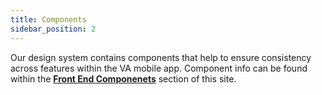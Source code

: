 ```yaml
---
title: Components
sidebar_position: 2
---
```


Our design system contains components that help to ensure consistency across features within the VA mobile app. Component info can be found within the [**Front End Componenets**](/docs/Engineering/FrontEnd/ComponentsSection/) section of this site.
